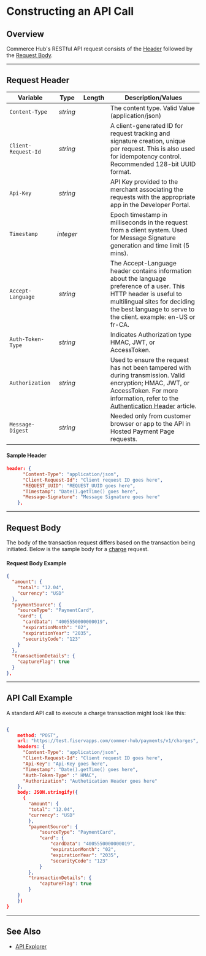 # Constructing an API Call

## Overview

Commerce Hub's RESTful API request consists of the [Header](#request-header) followed by the [Request Body](#request-body).

---

## Request Header

| Variable | Type | Length | Description/Values |
| -------- | :--: | :------------: | ------------------ |
| `Content-Type` | *string* |  | The content type. Valid Value (application/json) |
| `Client-Request-Id` | *string* |  | A client-generated ID for request tracking and signature creation, unique per request. This is also used for idempotency control. Recommended 128-bit UUID format. |
| `Api-Key` | *string* |  | API Key provided to the merchant associating the requests with the appropriate app in the Developer Portal. |
| `Timestamp` | *integer* |  | Epoch timestamp in milliseconds in the request from a client system. Used for Message Signature generation and time limit (5 mins). |
| `Accept-Language` | *string* |  | The Accept-Language header contains information about the language preference of a user. This HTTP header is useful to multilingual sites for deciding the best language to serve to the client. example: en-US or fr-CA. |
| `Auth-Token-Type`| *string* |  | Indicates Authorization type HMAC, JWT, or AccessToken.|
| `Authorization` | *string* |  | Used to ensure the request has not been tampered with during transmission. Valid encryption; HMAC, JWT, or AccessToken. For more information, refer to the [Authentication Header](Authentication-Header.md) article. |
| `Message-Digest` | *string* |  | Needed only from customer browser or app to the API in Hosted Payment Page requests. |

#### Sample Header

```json
header: {
      "Content-Type": "application/json",
      "Client-Request-Id": "Client request ID goes here",
      "REQUEST_UUID": "REQUEST_UUID goes here",
      "Timestamp": "Date().getTime() goes here",
      "Message-Signature": "Message Signature goes here"
    },
```

---

## Request Body

The body of the transaction request differs based on the transaction being initiated. Below is the sample body for a [charge](../Transactions/Charges.md) request.
</br>

#### Request Body Example

```json
{
  "amount": {
    "total": "12.04",
    "currency": "USD"
  },
  "paymentSource": {
    "sourceType": "PaymentCard",
    "card": {
      "cardData": "4005550000000019",
      "expirationMonth": "02",
      "expirationYear": "2035",
      "securityCode": "123"
    }
  },
  "transactionDetails": {
    "captureFlag": true
  }
},
```

---

## API Call Example

A standard API call to execute a charge transaction might look like this:

```json

{
    method: "POST",
    url: "https://test.fiservapps.com/commer-hub/payments/v1/charges",
    headers: {
      "Content-Type": "application/json",
      "Client-Request-Id": "Client request ID goes here",
      "Api-Key": "Api-Key goes here",
      "Timestamp": "Date().getTime() goes here",
      "Auth-Token-Type" :" HMAC",
      "Authorization": "Authetication Header goes here"
    },
    body: JSON.stringify({
      {
		"amount": {
		"total": "12.04",
		"currency": "USD"
		},
		"paymentSource": {
			"sourceType": "PaymentCard",
			"card": {
				"cardData": "4005550000000019",
				"expirationMonth": "02",
				"expirationYear": "2035",
				"securityCode": "123"
			}
		},
		"transactionDetails": {
			"captureFlag": true
		}
	}
	})
}

```

---

## See Also

- [API Explorer](url)

